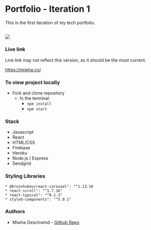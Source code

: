 
# Portfolio - Iteration 1 
This is the first iteration of my tech portfolio.

![](src/Portfolio.GIF)
---

### Live link
Live link may not reflect this version, as it should be the most current. 

https://miwha.co/

### To view project locally   
   * Fork and clone repository
     * In the terminal:
        * `npm install` 
        * `npm start`

### Stack
* Javascript 
* React 
* HTML/CSS 
* Firebase
* Heroku
* Node.js / Express 
* Sendgrid 

### Styling Libraries 
    * @brainhubeu/react-carousel": "^1.13.16
    * react-scroll": "^1.7.16"
    * react-typical": "^0.1.3"
    * styled-components": "^5.0.1"


### Authors

* Miwha Geschwind - [Github Repo](https://github.com/miwhag)

